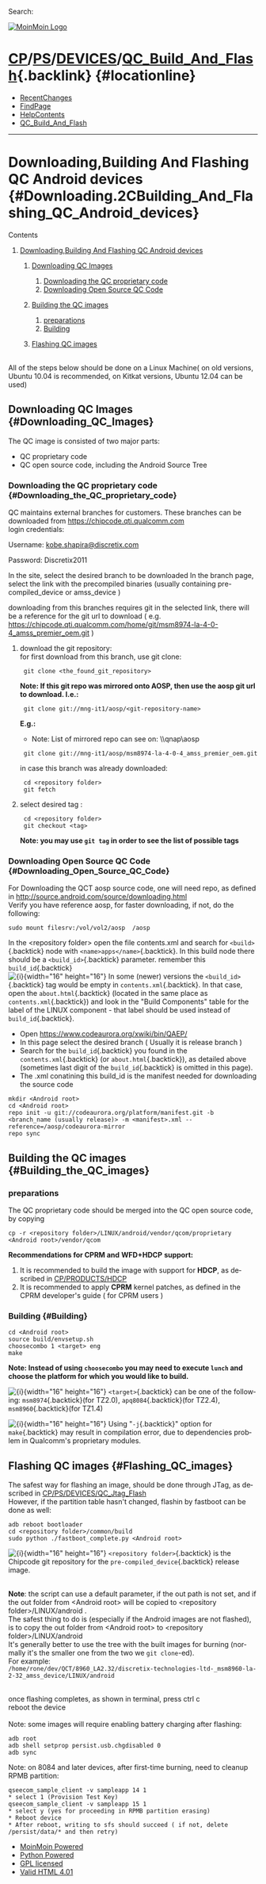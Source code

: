 <div id="header">

<div>

Search:

</div>

<div id="logo">

[![MoinMoin Logo](/moin_static194/common/moinmoin.png)](/FrontPage)

</div>

<span id="pagelocation"><span class="pagepath">[CP](/CP)<span class="sep">/</span>[PS](/CP/PS)<span class="sep">/</span>[DEVICES](/CP/PS/DEVICES)</span><span class="sep">/</span>[QC\_Build\_And\_Flash](/CP/PS/DEVICES/QC_Build_And_Flash?action=fullsearch&value=linkto%3A%22CP%2FPS%2FDEVICES%2FQC_Build_And_Flash%22&context=180 "Click to do a full-text search for this title"){.backlink}</span> {#locationline}
========================================================================================================================================================================================================================================================================================================================================================================================================

-   [RecentChanges](/RecentChanges)
-   [FindPage](/FindPage)
-   [HelpContents](/HelpContents)
-   [QC\_Build\_And\_Flash](/CP/PS/DEVICES/QC_Build_And_Flash)

<div id="pageline">

------------------------------------------------------------------------

</div>

</div>

<div id="page" lang="en" dir="ltr">

<div id="content" dir="ltr" lang="en">

<span id="top" class="anchor"></span> <span id="line-1"
class="anchor"></span>

Downloading,Building And Flashing QC Android devices {#Downloading.2CBuilding_And_Flashing_QC_Android_devices}
====================================================

<span id="line-2" class="anchor"></span>

<div class="table-of-contents">

Contents

1.  [Downloading,Building And Flashing QC Android
    devices](#Downloading.2CBuilding_And_Flashing_QC_Android_devices)
    1.  [Downloading QC Images](#Downloading_QC_Images)
        1.  [Downloading the QC proprietary
            code](#Downloading_the_QC_proprietary_code)
        2.  [Downloading Open Source QC
            Code](#Downloading_Open_Source_QC_Code)

    2.  [Building the QC images](#Building_the_QC_images)
        1.  [preparations](#preparations)
        2.  [Building](#Building)

    3.  [Flashing QC images](#Flashing_QC_images)

</div>

<span id="line-3" class="anchor"></span><span id="line-4"
class="anchor"></span>
\
All of the steps below should be done on a Linux Machine( on old
versions, Ubuntu 10.04 is recommended, on Kitkat versions, Ubuntu 12.04
can be used) <span id="line-5" class="anchor"></span><span id="line-6"
class="anchor"></span>

Downloading QC Images {#Downloading_QC_Images}
---------------------

<span id="line-7" class="anchor"></span>
The QC image is consisted of two major parts: <span id="line-8"
class="anchor"></span><span id="line-9" class="anchor"></span>

-   QC proprietary code <span id="line-10" class="anchor"></span>
-   QC open source code, including the Android Source Tree <span
    id="line-11" class="anchor"></span><span id="line-12"
    class="anchor"></span>

### Downloading the QC proprietary code {#Downloading_the_QC_proprietary_code}

<span id="line-13" class="anchor"></span>
QC maintains external branches for customers. These branches can be
downloaded from <https://chipcode.qti.qualcomm.com>\
login credentials: <span id="line-14" class="anchor"></span><span
id="line-15" class="anchor"></span>

Username: <kobe.shapira@discretix.com> <span id="line-16"
class="anchor"></span><span id="line-17" class="anchor"></span>

Password: Discretix2011 <span id="line-18" class="anchor"></span><span
id="line-19" class="anchor"></span>

In the site, select the desired branch to be downloaded In the branch
page, select the link with the precompiled binaries (usually containing
pre-compiled\_device or amss\_device ) <span id="line-20"
class="anchor"></span><span id="line-21" class="anchor"></span>

downloading from this branches requires git in the selected link, there
will be a reference for the git url to download ( e.g.
<https://chipcode.qti.qualcomm.com/home/git/msm8974-la-4-0-4_amss_premier_oem.git>
) <span id="line-22" class="anchor"></span><span id="line-23"
class="anchor"></span>

1.  download the git repository:\
    for first download from this branch, use git clone: <span
    id="line-24" class="anchor"></span><span id="line-25"
    class="anchor"></span><span id="line-26" class="anchor"></span>

         git clone <the_found_git_repository>

    <span id="line-27" class="anchor"></span>

    **Note: If this git repo was mirrored onto AOSP, then use the aosp
    git url to download. I.e.:** <span id="line-28"
    class="anchor"></span><span id="line-29" class="anchor"></span><span
    id="line-30" class="anchor"></span>

         git clone git://mng-it1/aosp/<git-repository-name>

    <span id="line-31" class="anchor"></span>

    **E.g.:** <span id="line-32" class="anchor"></span>

    -   Note: List of mirrored repo can see on: \\\\qnap\\aosp <span
        id="line-33" class="anchor"></span>

    <span id="line-34" class="anchor"></span><span id="line-35"
    class="anchor"></span>

         git clone git://mng-it1/aosp/msm8974-la-4-0-4_amss_premier_oem.git

    <span id="line-36" class="anchor"></span>in case this branch was
    already downloaded: <span id="line-37" class="anchor"></span><span
    id="line-38" class="anchor"></span><span id="line-39"
    class="anchor"></span><span id="line-40" class="anchor"></span>

         cd <repository folder>
         git fetch

    <span id="line-41" class="anchor"></span><span id="line-42"
    class="anchor"></span>

2.  select desired tag : <span id="line-43" class="anchor"></span><span
    id="line-44" class="anchor"></span><span id="line-45"
    class="anchor"></span><span id="line-46" class="anchor"></span>

         cd <repository folder>
         git checkout <tag>

    <span id="line-47" class="anchor"></span>

    **Note: you may use `git tag` in order to see the list of possible
    tags** <span id="line-48" class="anchor"></span><span id="line-49"
    class="anchor"></span>

### Downloading Open Source QC Code {#Downloading_Open_Source_QC_Code}

<span id="line-50" class="anchor"></span>
For Downloading the QCT aosp source code, one will need repo, as defined
in <http://source.android.com/source/downloading.html>\
Verify you have reference aosp, for faster downloading, if not, do the
following: <span id="line-51" class="anchor"></span><span id="line-52"
class="anchor"></span>

<span id="line-53" class="anchor"></span><span id="line-54"
class="anchor"></span>

    sudo mount filesrv:/vol/vol2/aosp  /aosp

<span id="line-55" class="anchor"></span>
In the &lt;repository folder&gt; open the file contents.xml and search
for `<build>`{.backtick} node with `<name>apps</name>`{.backtick}. In
this build node there should be a `<build_id>`{.backtick} parameter.
remember this `build_id`{.backtick}\
![{i}](/moin_static194/modernized/img/icon-info.png "{i}"){width="16"
height="16"} In some (newer) versions the `<build_id>`{.backtick} tag
would be empty in `contents.xml`{.backtick}. In that case, open the
`about.html`{.backtick} (located in the same place as
`contents.xml`{.backtick}) and look in the "Build Components" table for
the label of the LINUX component - that label should be used instead of
`build_id`{.backtick}. <span id="line-56" class="anchor"></span><span
id="line-57" class="anchor"></span>

-   Open <https://www.codeaurora.org/xwiki/bin/QAEP/> <span id="line-58"
    class="anchor"></span>
-   In this page select the desired branch ( Usually it is release
    branch ) <span id="line-59" class="anchor"></span>
-   Search for the `build_id`{.backtick} you found in the
    `contents.xml`{.backtick} (or `about.html`{.backtick}), as detailed
    above (sometimes last digit of the `build_id`{.backtick} is omitted
    in this page). <span id="line-60" class="anchor"></span>
-   The .xml conatining this build\_id is the manifest needed for
    downloading the source code <span id="line-61"
    class="anchor"></span><span id="line-62" class="anchor"></span>

<span id="line-63" class="anchor"></span><span id="line-64"
class="anchor"></span><span id="line-65" class="anchor"></span><span
id="line-66" class="anchor"></span><span id="line-67"
class="anchor"></span>

    mkdir <Android root>
    cd <Android root>
    repo init -u git://codeaurora.org/platform/manifest.git -b <branch_name (usually release)> -m <manifest>.xml --reference=/aosp/codeaurora-mirror
    repo sync

<span id="line-68" class="anchor"></span>

Building the QC images {#Building_the_QC_images}
----------------------

<span id="line-69" class="anchor"></span>

### preparations

<span id="line-70" class="anchor"></span>
The QC proprietary code should be merged into the QC open source code,
by copying <span id="line-71" class="anchor"></span><span id="line-72"
class="anchor"></span>

<span id="line-73" class="anchor"></span><span id="line-74"
class="anchor"></span>

    cp -r <repository folder>/LINUX/android/vendor/qcom/proprietary <Android root>/vendor/qcom

<span id="line-75" class="anchor"></span>
**Recommendations for <span class="u">CPRM</span> and** **<span
class="u">WFD+HDCP</span>** **support:** <span id="line-76"
class="anchor"></span><span id="line-77" class="anchor"></span>

1.  It is recommended to build the image with support for **HDCP**, as
    described in [CP/PRODUCTS/HDCP](/CP/PRODUCTS/HDCP) <span
    id="line-78" class="anchor"></span><span id="line-79"
    class="anchor"></span>
2.  It is recommended to apply **CPRM** kernel patches, as defined in
    the CPRM developer's guide ( for CPRM users ) <span id="line-80"
    class="anchor"></span><span id="line-81" class="anchor"></span>

### Building {#Building}

<span id="line-82" class="anchor"></span>
<span id="line-83" class="anchor"></span><span id="line-84"
class="anchor"></span><span id="line-85" class="anchor"></span><span
id="line-86" class="anchor"></span><span id="line-87"
class="anchor"></span>

    cd <Android root>
    source build/envsetup.sh
    choosecombo 1 <target> eng
    make

<span id="line-88" class="anchor"></span>
**Note: Instead of using `choosecombo` you may need to execute `lunch`
and choose the platform for which you would like to build.** <span
id="line-89" class="anchor"></span><span id="line-90"
class="anchor"></span>

![{i}](/moin_static194/modernized/img/icon-info.png "{i}"){width="16"
height="16"} `<target>`{.backtick} can be one of the following:
`msm8974`{.backtick}(for TZ2.0), `apq8084`{.backtick}(for TZ2.4),
`msm8960`{.backtick}(for TZ1.4) <span id="line-91"
class="anchor"></span><span id="line-92" class="anchor"></span>

![{i}](/moin_static194/modernized/img/icon-info.png "{i}"){width="16"
height="16"} Using "`-j`{.backtick}" option for `make`{.backtick} may
result in compilation error, due to dependencies problem in Qualcomm's
proprietary modules. <span id="line-93" class="anchor"></span><span
id="line-94" class="anchor"></span>

Flashing QC images {#Flashing_QC_images}
------------------

<span id="line-95" class="anchor"></span>
The safest way for flashing an image, should be done through JTag, as
described in
[CP/PS/DEVICES/QC\_Jtag\_Flash](/CP/PS/DEVICES/QC_Jtag_Flash)\
However, if the partition table hasn't changed, flashin by fastboot can
be done as well: <span id="line-96" class="anchor"></span><span
id="line-97" class="anchor"></span>

<span id="line-98" class="anchor"></span><span id="line-99"
class="anchor"></span><span id="line-100" class="anchor"></span><span
id="line-101" class="anchor"></span>

    adb reboot bootloader
    cd <repository folder>/common/build
    sudo python ./fastboot_complete.py <Android root>

<span id="line-102" class="anchor"></span>
![{i}](/moin_static194/modernized/img/icon-info.png "{i}"){width="16"
height="16"} `<repository folder>`{.backtick} is the Chipcode git
repository for the `pre-compiled_device`{.backtick} release image. <span
id="line-103" class="anchor"></span><span id="line-104"
class="anchor"></span>

\
**Note**: the script can use a default parameter, if the out path is not
set, and if the out folder from &lt;Android root&gt; will be copied to
&lt;repository folder&gt;/LINUX/android .\
The safest thing to do is (especially if the Android images are not
flashed), is to copy the out folder from &lt;Android root&gt; to
&lt;repository folder&gt;/LINUX/android\
It's generally better to use the tree with the built images for burning
(normally it's the smaller one from the two we `git clone`-ed).\
For example:\
`/home/rone/dev/QCT/8960_LA2.32/discretix-technologies-ltd-_msm8960-la-2-32_amss_device/LINUX/android`
<span id="line-105" class="anchor"></span><span id="line-106"
class="anchor"></span>

\
once flashing completes, as shown in terminal, press ctrl c\
reboot the device\
\
Note: some images will require enabling battery charging after flashing:
<span id="line-107" class="anchor"></span><span id="line-108"
class="anchor"></span>

<span id="line-109" class="anchor"></span><span id="line-110"
class="anchor"></span><span id="line-111" class="anchor"></span><span
id="line-112" class="anchor"></span>

    adb root
    adb shell setprop persist.usb.chgdisabled 0
    adb sync

<span id="line-113" class="anchor"></span>
Note: on 8084 and later devices, after first-time burning, need to
cleanup RPMB partition: <span id="line-114" class="anchor"></span><span
id="line-115" class="anchor"></span>

<span id="line-116" class="anchor"></span><span id="line-117"
class="anchor"></span><span id="line-118" class="anchor"></span><span
id="line-119" class="anchor"></span><span id="line-120"
class="anchor"></span><span id="line-121" class="anchor"></span><span
id="line-122" class="anchor"></span>

    qseecom_sample_client -v sampleapp 14 1
    * select 1 (Provision Test Key)
    qseecom_sample_client -v sampleapp 15 1
    * select y (yes for proceeding in RPMB partition erasing)
    * Reboot device
    * After reboot, writing to sfs should succeed ( if not, delete /persist/data/* and then retry)

<span id="line-123" class="anchor"></span><span id="bottom"
class="anchor"></span>

</div>

<div id="pagebottom">

</div>

</div>

<div id="footer">

-   [MoinMoin
    Powered](http://moinmo.in/ "This site uses the MoinMoin Wiki software.")
-   [Python
    Powered](http://moinmo.in/Python "MoinMoin is written in Python.")
-   [GPL licensed](http://moinmo.in/GPL "MoinMoin is GPL licensed.")
-   [Valid HTML
    4.01](http://validator.w3.org/check?uri=referer "Click here to validate this page.")

</div>

